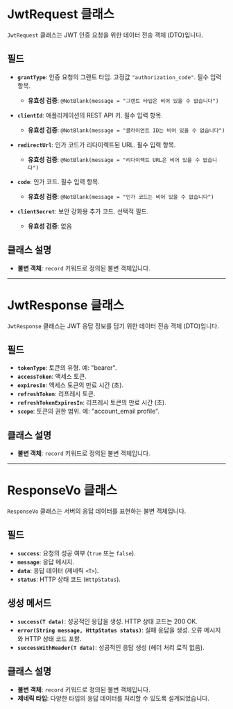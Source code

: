 # JwtRequest 클래스

`JwtRequest` 클래스는 JWT 인증 요청을 위한 데이터 전송 객체 (DTO)입니다.

## 필드

- **`grantType`**: 인증 요청의 그랜트 타입. 고정값 `"authorization_code"`. 필수 입력 항목.
    - **유효성 검증**: `@NotBlank(message = "그랜트 타입은 비어 있을 수 없습니다")`

- **`clientId`**: 애플리케이션의 REST API 키. 필수 입력 항목.
    - **유효성 검증**: `@NotBlank(message = "클라이언트 ID는 비어 있을 수 없습니다")`

- **`redirectUrl`**: 인가 코드가 리다이렉트된 URL. 필수 입력 항목.
    - **유효성 검증**: `@NotBlank(message = "리다이렉트 URL은 비어 있을 수 없습니다")`

- **`code`**: 인가 코드. 필수 입력 항목.
    - **유효성 검증**: `@NotBlank(message = "인가 코드는 비어 있을 수 없습니다")`

- **`clientSecret`**: 보안 강화용 추가 코드. 선택적 필드.
    - **유효성 검증**: 없음

## 클래스 설명

- **불변 객체**: `record` 키워드로 정의된 불변 객체입니다.

---

# JwtResponse 클래스

`JwtResponse` 클래스는 JWT 응답 정보를 담기 위한 데이터 전송 객체 (DTO)입니다.

## 필드

- **`tokenType`**: 토큰의 유형. 예: "bearer".
- **`accessToken`**: 액세스 토큰.
- **`expiresIn`**: 액세스 토큰의 만료 시간 (초).
- **`refreshToken`**: 리프레시 토큰.
- **`refreshTokenExpiresIn`**: 리프레시 토큰의 만료 시간 (초).
- **`scope`**: 토큰의 권한 범위. 예: "account_email profile".

## 클래스 설명

- **불변 객체**: `record` 키워드로 정의된 불변 객체입니다.

---

# ResponseVo 클래스

`ResponseVo` 클래스는 서버의 응답 데이터를 표현하는 불변 객체입니다.

## 필드

- **`success`**: 요청의 성공 여부 (`true` 또는 `false`).
- **`message`**: 응답 메시지.
- **`data`**: 응답 데이터 (제네릭 `<T>`).
- **`status`**: HTTP 상태 코드 (`HttpStatus`).

## 생성 메서드

- **`success(T data)`**: 성공적인 응답을 생성. HTTP 상태 코드는 200 OK.
- **`error(String message, HttpStatus status)`**: 실패 응답을 생성. 오류 메시지와 HTTP 상태 코드 포함.
- **`successWithHeader(T data)`**: 성공적인 응답 생성 (헤더 처리 로직 없음).

## 클래스 설명

- **불변 객체**: `record` 키워드로 정의된 불변 객체입니다.
- **제네릭 타입**: 다양한 타입의 응답 데이터를 처리할 수 있도록 설계되었습니다.

